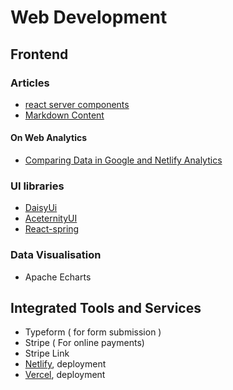 # Web Development 

## Frontend

### Articles

- [react server components](https://www.joshwcomeau.com/react/server-components/)
- [Markdown Content](https://claritydev.net/blog/nextjs-blog-remark-interactive-table-of-contents)

#### On Web Analytics 

- <a href="https://blog.jim-nielsen.com/2020/google-vs-netlify-analytics/" target="_blank">Comparing Data in Google and Netlify Analytics</a>


### UI libraries

- [DaisyUi](https://daisyui.com/)
- [AceternityUI](https://ui.aceternity.com/component)
- [React-spring](https://react-spring.dev/)

### Data Visualisation 

- Apache Echarts

## Integrated Tools and Services 

- Typeform ( for form submission )
- Stripe ( For online payments) 
- Stripe Link
- [Netlify](https://www.netlify.com/), deployment
- [Vercel](https://vercel.com/), deployment 

